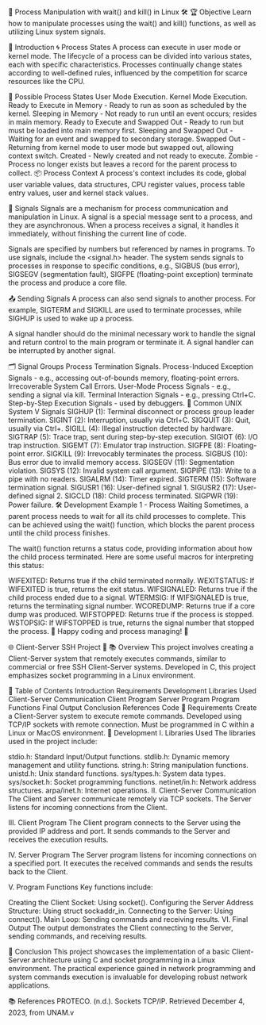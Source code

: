 🚀 Process Manipulation with wait() and kill() in Linux 🛠️
🏆 Objective
Learn how to manipulate processes using the wait() and kill() functions, as well as utilizing Linux system signals.

📖 Introduction
🌀 Process States
A process can execute in user mode or kernel mode. The lifecycle of a process can be divided into various states, each with specific characteristics. Processes continually change states according to well-defined rules, influenced by the competition for scarce resources like the CPU.

🔄 Possible Process States
User Mode Execution.
Kernel Mode Execution.
Ready to Execute in Memory - Ready to run as soon as scheduled by the kernel.
Sleeping in Memory - Not ready to run until an event occurs; resides in main memory.
Ready to Execute and Swapped Out - Ready to run but must be loaded into main memory first.
Sleeping and Swapped Out - Waiting for an event and swapped to secondary storage.
Swapped Out - Returning from kernel mode to user mode but swapped out, allowing context switch.
Created - Newly created and not ready to execute.
Zombie - Process no longer exists but leaves a record for the parent process to collect.
📦 Process Context
A process's context includes its code, global user variable values, data structures, CPU register values, process table entry values, user and kernel stack values.

📡 Signals
Signals are a mechanism for process communication and manipulation in Linux. A signal is a special message sent to a process, and they are asynchronous. When a process receives a signal, it handles it immediately, without finishing the current line of code.

Signals are specified by numbers but referenced by names in programs. To use signals, include the <signal.h> header. The system sends signals to processes in response to specific conditions, e.g., SIGBUS (bus error), SIGSEGV (segmentation fault), SIGFPE (floating-point exception) terminate the process and produce a core file.

📤 Sending Signals
A process can also send signals to another process. For example, SIGTERM and SIGKILL are used to terminate processes, while SIGHUP is used to wake up a process.

A signal handler should do the minimal necessary work to handle the signal and return control to the main program or terminate it. A signal handler can be interrupted by another signal.

🗂️ Signal Groups
Process Termination Signals.
Process-Induced Exception Signals - e.g., accessing out-of-bounds memory, floating-point errors.
Irrecoverable System Call Errors.
User-Mode Process Signals - e.g., sending a signal via kill.
Terminal Interaction Signals - e.g., pressing Ctrl+C.
Step-by-Step Execution Signals - used by debuggers.
🚩 Common UNIX System V Signals
SIGHUP (1): Terminal disconnect or process group leader termination.
SIGINT (2): Interruption, usually via Ctrl+C.
SIGQUIT (3): Quit, usually via Ctrl+.
SIGILL (4): Illegal instruction detected by hardware.
SIGTRAP (5): Trace trap, sent during step-by-step execution.
SIGIOT (6): I/O trap instruction.
SIGEMT (7): Emulator trap instruction.
SIGFPE (8): Floating-point error.
SIGKILL (9): Irrevocably terminates the process.
SIGBUS (10): Bus error due to invalid memory access.
SIGSEGV (11): Segmentation violation.
SIGSYS (12): Invalid system call argument.
SIGPIPE (13): Write to a pipe with no readers.
SIGALRM (14): Timer expired.
SIGTERM (15): Software termination signal.
SIGUSR1 (16): User-defined signal 1.
SIGUSR2 (17): User-defined signal 2.
SIGCLD (18): Child process terminated.
SIGPWR (19): Power failure.
🛠️ Development
Example 1 - Process Waiting
Sometimes, a parent process needs to wait for all its child processes to complete. This can be achieved using the wait() function, which blocks the parent process until the child process finishes.

The wait() function returns a status code, providing information about how the child process terminated. Here are some useful macros for interpreting this status:

WIFEXITED: Returns true if the child terminated normally.
WEXITSTATUS: If WIFEXITED is true, returns the exit status.
WIFSIGNALED: Returns true if the child process ended due to a signal.
WTERMSIG: If WIFSIGNALED is true, returns the terminating signal number.
WCOREDUMP: Returns true if a core dump was produced.
WIFSTOPPED: Returns true if the process is stopped.
WSTOPSIG: If WIFSTOPPED is true, returns the signal number that stopped the process.
📜 Happy coding and process managing! 🚀

🌐 Client-Server SSH Project 🚀
📚 Overview
This project involves creating a Client-Server system that remotely executes commands, similar to commercial or free SSH Client-Server systems. Developed in C, this project emphasizes socket programming in a Linux environment.

📝 Table of Contents
Introduction
Requirements
Development
Libraries Used
Client-Server Communication
Client Program
Server Program
Program Functions
Final Output
Conclusion
References
Code
🎯 Requirements
Create a Client-Server system to execute remote commands.
Developed using TCP/IP sockets with remote connection.
Must be programmed in C within a Linux or MacOS environment.
📖 Development
I. Libraries Used
The libraries used in the project include:

stdio.h: Standard Input/Output functions.
stdlib.h: Dynamic memory management and utility functions.
string.h: String manipulation functions.
unistd.h: Unix standard functions.
sys/types.h: System data types.
sys/socket.h: Socket programming functions.
netinet/in.h: Network address structures.
arpa/inet.h: Internet operations.
II. Client-Server Communication
The Client and Server communicate remotely via TCP sockets. The Server listens for incoming connections from the Client.

III. Client Program
The Client program connects to the Server using the provided IP address and port. It sends commands to the Server and receives the execution results.

IV. Server Program
The Server program listens for incoming connections on a specified port. It executes the received commands and sends the results back to the Client.

V. Program Functions
Key functions include:

Creating the Client Socket: Using socket().
Configuring the Server Address Structure: Using struct sockaddr_in.
Connecting to the Server: Using connect().
Main Loop: Sending commands and receiving results.
VI. Final Output
The output demonstrates the Client connecting to the Server, sending commands, and receiving results.

🏁 Conclusion
This project showcases the implementation of a basic Client-Server architecture using C and socket programming in a Linux environment. The practical experience gained in network programming and system commands execution is invaluable for developing robust network applications.

📚 References
PROTECO. (n.d.). Sockets TCP/IP. Retrieved December 4, 2023, from UNAM.v
